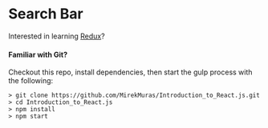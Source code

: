 # Search Bar

Interested in learning [Redux](https://www.udemy.com/react-redux/)?


#### Familiar with Git?
Checkout this repo, install dependencies, then start the gulp process with the following:

```
> git clone https://github.com/MirekMuras/Introduction_to_React.js.git
> cd Introduction_to_React.js
> npm install
> npm start
```

